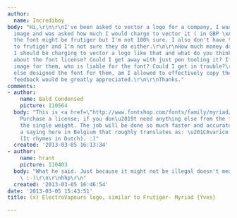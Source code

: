 ```yaml
---
author:
  name: Incrediboy
body: "Hi,\r\n\r\nI've been asked to vector a logo for a company, I was sent this
  image and was asked how much I would charge to vector it ( in GBP \xA3). I think
  the font might be frutiger but I'm not 100% sure. I also don't have the license
  to frutiger and I'm not sure they do either.\r\n\r\nHow much money do you think
  I should be charging to vector a logo like that and what do you think I should do
  about the font license? Could I get away with just pen tooling it? If I vector this
  image for them, who is liable for the font? Could I get in trouble?\r\nIf someone
  else designed the font for them, am I allowed to effectively copy their work?\r\n\r\nAny
  feedback would be greatly appreciated.\r\n\r\nThanks."
comments:
- author:
    name: Bald Condensed
    picture: 110564
  body: "This is <a href=\"http://www.fontshop.com/fonts/family/myriad/\">Myriad</a>.
    Purchase a license; if you don\u2019t need anything else from the family just
    the single weight. The job will be done so much faster and accurately. We have
    a saying here in Belgium that roughly translates as: \u201CAvarice betrays wisdom.\u201D
    (It rhymes in Dutch). :)"
  created: '2013-03-05 16:13:34'
- author:
    name: hrant
    picture: 110403
  body: "What he said. Just because it might not be illegal doesn't mean it's cost-effective.
    \ :-)\r\n\r\nhhp\r\n"
  created: '2013-03-05 16:46:54'
date: '2013-03-05 15:43:51'
title: (x) ElectroVapours logo, similar to Frutiger- Myriad {Yves}

---
```

